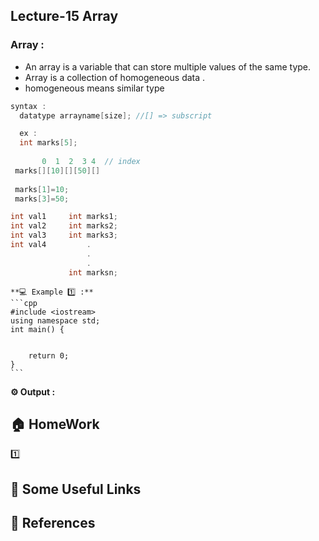
## Lecture-15  Array

 ### Array : 
 * An array is a variable that can store multiple values of the same type.
 * Array is a collection of homogeneous data .
 * homogeneous means similar type
 ```cpp
 syntax : 
   datatype arrayname[size]; //[] => subscript

   ex : 
   int marks[5];
   
        0  1  2  3 4  // index
  marks[][10][][50][]
   
  marks[1]=10;
  marks[3]=50;
 ```

  ```cpp
 int val1     int marks1;
 int val2     int marks2;
 int val3     int marks3;
 int val4         .
                   .
                   .
               int marksn;
  ```

    **💻 Example 1️⃣ :**
    ```cpp
    #include <iostream>
    using namespace std;
    int main() {
        
        
        return 0;
    }
    ```
**⚙️ Output :**
>
## 🏠  HomeWork
1️⃣ 

## 🔗 Some Useful Links

## 📖 References



